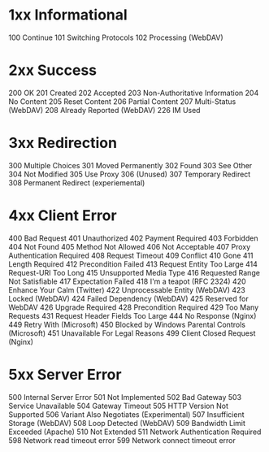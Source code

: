 # 1xx Informational
100 Continue
101 Switching Protocols
102 Processing (WebDAV)

# 2xx Success
200 OK
201 Created
202 Accepted
203 Non-Authoritative Information
204 No Content
205 Reset Content
206 Partial Content
207 Multi-Status (WebDAV)
208 Already Reported (WebDAV)
226 IM Used

# 3xx Redirection
300 Multiple Choices
301 Moved Permanently
302 Found
303 See Other
304 Not Modified
305 Use Proxy
306 (Unused)
307 Temporary Redirect
308 Permanent Redirect (experiemental)

# 4xx Client Error
400 Bad Request
401 Unauthorized
402 Payment Required
403 Forbidden
404 Not Found
405 Method Not Allowed
406 Not Acceptable
407 Proxy Authentication Required
408 Request Timeout
409 Conflict
410 Gone
411 Length Required
412 Precondition Failed
413 Request Entity Too Large
414 Request-URI Too Long
415 Unsupported Media Type
416 Requested Range Not Satisfiable
417 Expectation Failed
418 I'm a teapot (RFC 2324)
420 Enhance Your Calm (Twitter)
422 Unprocessable Entity (WebDAV)
423 Locked (WebDAV)
424 Failed Dependency (WebDAV)
425 Reserved for WebDAV
426 Upgrade Required
428 Precondition Required
429 Too Many Requests
431 Request Header Fields Too Large
444 No Response (Nginx)
449 Retry With (Microsoft)
450 Blocked by Windows Parental Controls (Microsoft)
451 Unavailable For Legal Reasons
499 Client Closed Request (Nginx)

# 5xx Server Error
500 Internal Server Error
501 Not Implemented
502 Bad Gateway
503 Service Unavailable
504 Gateway Timeout
505 HTTP Version Not Supported
506 Variant Also Negotiates (Experimental)
507 Insufficient Storage (WebDAV)
508 Loop Detected (WebDAV)
509 Bandwidth Limit Exceeded (Apache)
510 Not Extended
511 Network Authentication Required
598 Network read timeout error
599 Network connect timeout error

